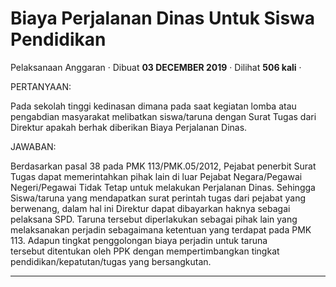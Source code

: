 Biaya Perjalanan Dinas Untuk Siswa Pendidikan
=============================================

Pelaksanaan Anggaran · Dibuat **03 DECEMBER 2019** · Dilihat **506 kali** ·

PERTANYAAN:

Pada sekolah tinggi kedinasan dimana pada saat kegiatan lomba atau pengabdian masyarakat melibatkan siswa/taruna dengan Surat Tugas dari Direktur apakah berhak diberikan Biaya Perjalanan Dinas.

JAWABAN:

Berdasarkan pasal 38 pada PMK 113/PMK.05/2012, Pejabat penerbit Surat Tugas dapat memerintahkan pihak lain di luar Pejabat Negara/Pegawai Negeri/Pegawai Tidak Tetap untuk melakukan Perjalanan Dinas. Sehingga Siswa/taruna yang mendapatkan surat perintah tugas dari pejabat yang berwenang, dalam hal ini Direktur dapat dibayarkan haknya sebagai pelaksana SPD. Taruna tersebut diperlakukan sebagai pihak lain yang melaksanakan perjadin sebagaimana ketentuan yang terdapat pada PMK 113. Adapun tingkat penggolongan biaya perjadin untuk taruna tersebut ditentukan oleh PPK dengan mempertimbangkan tingkat pendidikan/kepatutan/tugas yang bersangkutan.   

  
  
  

* * *